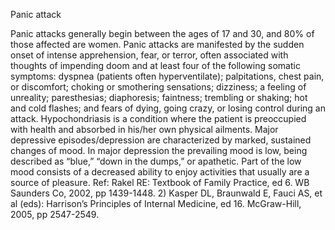 Panic attack

Panic attacks generally begin between the ages of 17 and 30, and 80% of those affected are women. Panic attacks are manifested by the sudden onset of intense apprehension, fear, or terror, often associated with thoughts of impending doom and at least four of the following somatic symptoms: dyspnea (patients often hyperventilate); palpitations, chest pain, or discomfort; choking or smothering sensations; dizziness; a feeling of unreality; paresthesias; diaphoresis; faintness; trembling or shaking; hot and cold flashes; and fears of dying, going crazy, or losing control during an attack. Hypochondriasis is a condition where the patient is preoccupied with health and absorbed in his/her own physical ailments. Major depressive episodes/depression are characterized by marked, sustained changes of mood. In major depression the prevailing mood is low, being described as “blue,” “down in the dumps,” or apathetic. Part of the low mood consists of a decreased ability to enjoy activities that usually are a source of pleasure. Ref: Rakel RE: Textbook of Family Practice, ed 6. WB Saunders Co, 2002, pp 1439-1448. 2) Kasper DL, Braunwald E, Fauci AS, et al (eds): Harrison’s Principles of Internal Medicine, ed 16. McGraw-Hill, 2005, pp 2547-2549.